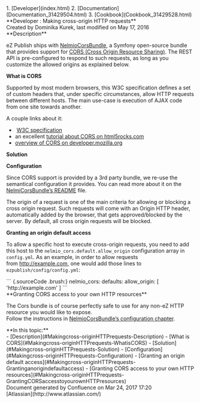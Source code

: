 <div id="page">
<div id="main" class="aui-page-panel">
<div id="main-header">
<div id="breadcrumb-section">
1.  [Developer](index.html)
2.  [Documentation](Documentation_31429504.html)
3.  [Cookbook](Cookbook_31429528.html)

</div>
**Developer : Making cross-origin HTTP requests**

</div>
<div id="content" class="view">
<div class="page-metadata">
Created by Dominika Kurek, last modified on May 17, 2016

</div>
<div id="main-content" class="wiki-content group">
<div class="contentLayout2">
<div class="columnLayout two-right-sidebar"
data-layout="two-right-sidebar">
<div class="cell normal" data-type="normal">
<div class="innerCell">
**Description**

eZ Publish ships
with [NelmioCorsBundle](https://github.com/nelmio/NelmioCorsBundle), a
Symfony open-source bundle that provides support for [CORS (Cross Origin
Resource Sharing)](http://www.w3.org/TR/cors/). The REST API is
pre-configured to respond to such requests, as long as you customize the
allowed origins as explained below.

**What is CORS**

Supported by most modern browsers, this W3C specification defines a set
of custom headers that, under specific circumstances, allow HTTP
requests between different hosts. The main use-case is execution of AJAX
code from one site towards another.

A couple links about it:

-    [W3C specification](http://www.w3.org/TR/cors/)
-   an excellent [tutorial about CORS on
    html5rocks.com](http://www.html5rocks.com/en/tutorials/cors/)
-   [overview of CORS on
    developer.mozilla.org](https://developer.mozilla.org/en-US/docs/HTTP/Access_control_CORS)

**Solution**

**Configuration**

Since CORS support is provided by a 3rd party bundle, we re-use the
semantical configuration it provides. You can read more about it on the
[NelmiCorsBundle’s
README](https://github.com/nelmio/NelmioCorsBundle/blob/master/README.md) file.

The origin of a request is one of the main criteria for allowing or
blocking a cross origin request. Such requests will come with an Origin
HTTP header, automatically added by the browser, that gets
approved/blocked by the server. By default, all cross origin requests
will be blocked.

**Granting an origin default access**

To allow a specific host to execute cross-origin requests, you need to
add this host to the `nelmio_cors.default.allow_origin` configuration
array in `config.yml`. As an example, in order to allow requests
from <http://example.com>, one would add those lines to
`ezpublish/config/config.yml`:

<div class="code panel pdl" style="border-width: 1px;">
<div class="codeContent panelContent pdl">
``` {.sourceCode .brush:}
nelmio_cors:
    defaults:
        allow_origin: [ 'http://example.com' ] 
```

</div>
</div>
**Granting CORS access to your own HTTP resources**

The Cors bundle is of course perfectly safe to use for any non-eZ HTTP
resource you would like to expose.\
Follow the instructions in [NelmioCorsBundle’s configuration
chapter](https://github.com/nelmio/NelmioCorsBundle/blob/master/README.md#configuration).

</div>
</div>
<div class="cell aside" data-type="aside">
<div class="innerCell">
**In this topic:**

<div class="toc-macro rbtoc1490376004256">
-   [Description](#Makingcross-originHTTPrequests-Description)
    -   [What is CORS](#Makingcross-originHTTPrequests-WhatisCORS)
-   [Solution](#Makingcross-originHTTPrequests-Solution)
    -   [Configuration](#Makingcross-originHTTPrequests-Configuration)
        -   [Granting an origin default
            access](#Makingcross-originHTTPrequests-Grantinganorigindefaultaccess)
        -   [Granting CORS access to your own HTTP
            resources](#Makingcross-originHTTPrequests-GrantingCORSaccesstoyourownHTTPresources)

</div>
</div>
</div>
</div>
</div>
</div>
</div>
</div>
<div id="footer" role="contentinfo">
<div class="section footer-body">
Document generated by Confluence on Mar 24, 2017 17:20

<div id="footer-logo">
[Atlassian](http://www.atlassian.com/)

</div>
</div>
</div>
</div>

